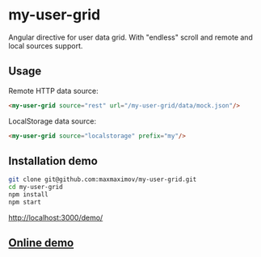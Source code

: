 # my-user-grid
Angular directive for user data grid. With "endless" scroll and remote and local sources support.
## Usage
Remote HTTP data source:
```html
<my-user-grid source="rest" url="/my-user-grid/data/mock.json"/>
```
LocalStorage data source:
```html
<my-user-grid source="localstorage" prefix="my"/>
```
## Installation demo
```bash
git clone git@github.com:maxmaximov/my-user-grid.git
cd my-user-grid
npm install
npm start
```
[http://localhost:3000/demo/](http://localhost:3000/demo/)

## [Online demo](https://maxmaximov.github.io/my-user-grid)

